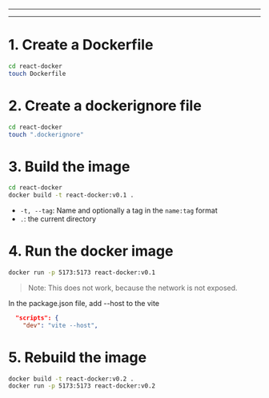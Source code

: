 
---
---
# 1. Create a Dockerfile
```zsh
cd react-docker
touch Dockerfile
```
# 2. Create a dockerignore file
```zsh
cd react-docker
touch ".dockerignore"
```

# 3. Build the image
```zsh
cd react-docker
docker build -t react-docker:v0.1 .
```
- `-t, --tag`: Name and optionally a tag in the `name:tag` format
- `.`: the current directory


# 4. Run the docker image
```zsh
docker run -p 5173:5173 react-docker:v0.1
```
> Note: This does not work, because the network is not exposed.

In the package.json file, add --host to the vite
```json
  "scripts": {
    "dev": "vite --host",
```

# 5. Rebuild the image
```zsh
docker build -t react-docker:v0.2 .
docker run -p 5173:5173 react-docker:v0.2
```


